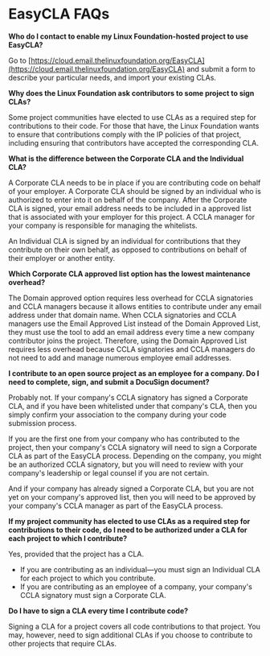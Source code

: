 # EasyCLA FAQs

**Who do I contact to enable my Linux Foundation-hosted project to use EasyCLA?**

Go to [https://cloud.email.thelinuxfoundation.org/EasyCLA](https://cloud.email.thelinuxfoundation.org/EasyCLA) and submit a form to describe your particular needs, and import your existing CLAs.

**Why does the Linux Foundation ask contributors to some project to sign CLAs?**

Some project communities have elected to use CLAs as a required step for contributions to their code. For those that have, the Linux Foundation wants to ensure that contributions comply with the IP policies of that project, including ensuring that contributors have accepted the corresponding CLA.

**What is the difference between the Corporate CLA and the Individual CLA?**

A Corporate CLA needs to be in place if you are contributing code on behalf of your employer. A Corporate CLA should be signed by an individual who is authorized to enter into it on behalf of the company. After the Corporate CLA is signed, your email address needs to be included in a approved list that is associated with your employer for this project. A CCLA manager for your company is responsible for managing the whitelists.

An Individual CLA is signed by an individual for contributions that they contribute on their own behalf, as opposed to contributions on behalf of their employer or another entity.

**Which Corporate CLA approved list option has the lowest maintenance overhead?**

The Domain approved option requires less overhead for CCLA signatories and CCLA managers because it allows entities to contribute under any email address under that domain name. When CCLA signatories and CCLA managers use the Email Approved List instead of the Domain Approved List, they must use the tool to add an email address every time a new company contributor joins the project. Therefore, using the Domain Approved List requires less overhead because CCLA signatories and CCLA managers do not need to add and manage numerous employee email addresses.

**I contribute to an open source project as an employee for a company. Do I need to complete, sign, and submit a DocuSign document?**

Probably not. If your company's CCLA signatory has signed a Corporate CLA, and if you have been whitelisted under that company's CLA, then you simply confirm your association to the company during your code submission process.

If you are the first one from your company who has contributed to the project, then your company's CCLA signatory will need to sign a Corporate CLA as part of the EasyCLA process. Depending on the company, you might be an authorized CCLA signatory, but you will need to review with your company's leadership or legal counsel if you are not certain.

And if your company has already signed a Corporate CLA, but you are not yet on your company's approved list, then you will need to be approved by your company's CCLA manager as part of the EasyCLA process.

**If my project community has elected to use CLAs as a required step for contributions to their code, do I need to be authorized under a CLA for each project to which I contribute?**

Yes, provided that the project has a CLA.

* If you are contributing as an individual—you must sign an Individual CLA for each project to which you contribute.
* If you are contributing as an employee of a company, your company's CCLA signatory must sign a Corporate CLA.

**Do I have to sign a CLA every time I contribute code?**

Signing a CLA for a project covers all code contributions to that project. You may, however, need to sign additional CLAs if you choose to contribute to other projects that require CLAs.

